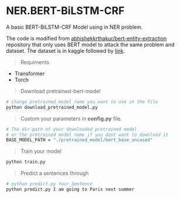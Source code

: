 # NER.BERT-BiLSTM-CRF
 
A basic BERT-BiLSTM-CRF Model using in NER problem.

The code is modified from [abhishekkrthakur/bert-entity-extraction](https://github.com/abhishekkrthakur/bert-entity-extraction) repository that only uses BERT model to attack the same problem and dataset.
The dataset is in kaggle followed by [link](https://www.kaggle.com/abhinavwalia95/entity-annotated-corpus). 


> Requiments
- Transformer
- Torch

> Download pretrained-bert-model 
```bash
# change pretrained_model_name you want to use in the file
python download_pretrained_model.py
```  

> Custom your parameters in **config.py** file.
```bash
# The dir-path of your downloaded pretrained model 
# or the pretrained model name if you dont want to download it
BASE_MODEL_PATH = "./pretrained_model/bert_base_uncased"
```

> Train your model
```bash
python train.py
```  

> Predict a sentences through
```bash
# python predict.py Your_Sentence
python predict.py I am going to Paris next summer
```
